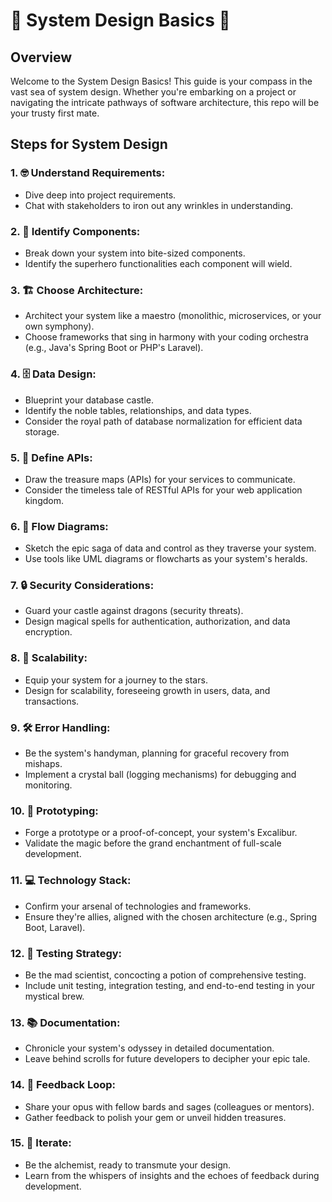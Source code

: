# 🚀 System Design Basics 🚀

## Overview

Welcome to the System Design Basics! This guide is your compass in the vast sea of system design. Whether you're embarking on a project or navigating the intricate pathways of software architecture, this repo will be your trusty first mate.

## Steps for System Design

### 1. 🤓 Understand Requirements:

- Dive deep into project requirements.
- Chat with stakeholders to iron out any wrinkles in understanding.

### 2. 🧩 Identify Components:

- Break down your system into bite-sized components.
- Identify the superhero functionalities each component will wield.

### 3. 🏗️ Choose Architecture:

- Architect your system like a maestro (monolithic, microservices, or your own symphony).
- Choose frameworks that sing in harmony with your coding orchestra (e.g., Java's Spring Boot or PHP's Laravel).

### 4. 🗄️ Data Design:

- Blueprint your database castle.
- Identify the noble tables, relationships, and data types.
- Consider the royal path of database normalization for efficient data storage.

### 5. 📡 Define APIs:

- Draw the treasure maps (APIs) for your services to communicate.
- Consider the timeless tale of RESTful APIs for your web application kingdom.

### 6. 🔄 Flow Diagrams:

- Sketch the epic saga of data and control as they traverse your system.
- Use tools like UML diagrams or flowcharts as your system's heralds.

### 7. 🔒 Security Considerations:

- Guard your castle against dragons (security threats).
- Design magical spells for authentication, authorization, and data encryption.

### 8. 🚀 Scalability:

- Equip your system for a journey to the stars.
- Design for scalability, foreseeing growth in users, data, and transactions.

### 9. 🛠️ Error Handling:

- Be the system's handyman, planning for graceful recovery from mishaps.
- Implement a crystal ball (logging mechanisms) for debugging and monitoring.

### 10. 🎨 Prototyping:

- Forge a prototype or a proof-of-concept, your system's Excalibur.
- Validate the magic before the grand enchantment of full-scale development.

### 11. 💻 Technology Stack:

- Confirm your arsenal of technologies and frameworks.
- Ensure they're allies, aligned with the chosen architecture (e.g., Spring Boot, Laravel).

### 12. 🧪 Testing Strategy:

- Be the mad scientist, concocting a potion of comprehensive testing.
- Include unit testing, integration testing, and end-to-end testing in your mystical brew.

### 13. 📚 Documentation:

- Chronicle your system's odyssey in detailed documentation.
- Leave behind scrolls for future developers to decipher your epic tale.

### 14. 🔄 Feedback Loop:

- Share your opus with fellow bards and sages (colleagues or mentors).
- Gather feedback to polish your gem or unveil hidden treasures.

### 15. 🔁 Iterate:

- Be the alchemist, ready to transmute your design.
- Learn from the whispers of insights and the echoes of feedback during development.

